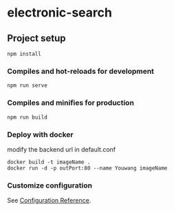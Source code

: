 # electronic-search

## Project setup
```
npm install
```

### Compiles and hot-reloads for development
```
npm run serve
```

### Compiles and minifies for production
```
npm run build
```

### Deploy with docker
modify the backend url in default.conf
```
docker build -t imageName .
docker run -d -p outPort:80 --name Youwang imageName
```
### Customize configuration
See [Configuration Reference](https://cli.vuejs.org/config/).
